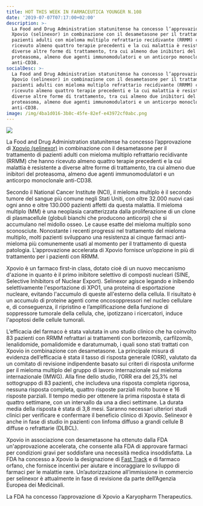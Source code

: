 ```yaml
---
title: HOT THIS WEEK IN FARMACEUTICA YOUNGER N.108
date: '2019-07-07T07:17:00+02:00'
description: >-
  La Food and Drug Administration statunitense ha concesso l’approvazione di
  Xpovio (selinexor) in combinazione con il desametasone per il trattamento di
  pazienti adulti con mieloma multiplo refrattario recidivante (RRMM) che hanno
  ricevuto almeno quattro terapie precedenti e la cui malattia è resistente a
  diverse altre forme di trattamento, tra cui almeno due inibitori del
  proteasoma, almeno due agenti immunomodulatori e un anticorpo monoclonale
  anti-CD38.
socialDesc: >-
  La Food and Drug Administration statunitense ha concesso l’approvazione di
  Xpovio (selinexor) in combinazione con il desametasone per il trattamento di
  pazienti adulti con mieloma multiplo refrattario recidivante (RRMM) che hanno
  ricevuto almeno quattro terapie precedenti e la cui malattia è resistente a
  diverse altre forme di trattamento, tra cui almeno due inibitori del
  proteasoma, almeno due agenti immunomodulatori e un anticorpo monoclonale
  anti-CD38.
image: /img/4ba1d016-3b8c-45fe-82ef-e43972cf0abc.png
---
```

![](/img/4ba1d016-3b8c-45fe-82ef-e43972cf0abc.png)

La Food and Drug Administration statunitense ha concesso l’approvazione di [Xpovio (selinexor)](https://www.fda.gov/media/121669/download) in combinazione con il desametasone per il trattamento di pazienti adulti con mieloma multiplo refrattario recidivante (RRMM) che hanno ricevuto almeno quattro terapie precedenti e la cui malattia è resistente a diverse altre forme di trattamento, tra cui almeno due inibitori del proteasoma, almeno due agenti immunomodulatori e un anticorpo monoclonale anti-CD38.

Secondo il National Cancer Institute (NCI), il mieloma multiplo è il secondo tumore del sangue più comune negli Stati Uniti, con oltre 32.000 nuovi casi ogni anno e oltre 130.000 pazienti affetti da questa malattia. Il mieloma multiplo (MM) è una neoplasia caratterizzata dalla proliferazione di un clone di plasmacellule (globuli bianchi che producono anticorpi) che si accumulano nel midollo osseo. Le cause esatte del mieloma multiplo sono sconosciute. Nonostante i recenti progressi nel trattamento del mieloma multiplo, molti pazienti sviluppano una resistenza ai cinque farmaci anti-mieloma più comunemente usati al momento per il trattamento di questa patologia. L’approvazione accelerata di Xpovio fornisce un’opzione in più di trattamento per i pazienti con RRMM.

Xpovio è un farmaco first-in class, dotato cioè di un nuovo meccanismo d'azione in quanto è il primo inibitore selettivo di composti nucleari (SINE, Selective Inhibitors of Nuclear Export). Selinexor agisce legando e inibendo selettivamente l'esportazione di XPO1, una proteina di esportazione ​​nucleare, evitando l'accumulo di queste all'esterno della cellula. Il risultato è un accumulo di proteine agenti come oncosoppressori nel nucleo cellulare e, di conseguenza, il ripristino e l’amplificazione della funzione di soppressore tumorale della cellula, che, ipotizzano i ricercatori, induce l'apoptosi delle cellule tumorali.

L’efficacia del farmaco è stata valutata in uno studio clinico che ha coinvolto 83 pazienti con RRMM refrattari ai trattamenti con bortezomib, carfilzomib, lenalidomide, pomalidomide e daratumumab, i quali sono stati trattati con Xpovio in combinazione con desametasone. La principale misura di evidenza dell’efficacia è stata il tasso di risposta generale (ORR), valutato da un comitato di revisione indipendente basato sui criteri di risposta uniforme per il mieloma multiplo del gruppo di lavoro internazionale sul mieloma internazionale (IMWG). Alla fine dello studio, l’ORR era del 25,3% nel sottogruppo di 83 pazienti, che includeva una risposta completa rigorosa, nessuna risposta completa, quattro risposte parziali molto buone e 16 risposte parziali. Il tempo medio per ottenere la prima risposta è stata di quattro settimane, con un intervallo da una a dieci settimane. La durata media della risposta è stata di 3,8 mesi. Saranno necessari ulteriori studi clinici per verificare e confermare il beneficio clinico di Xpovio. Selinexor è anche in fase di studio in pazienti con linfoma diffuso a grandi cellule B diffuse o refrattarie (DLBCL). 

Xpovio in associazione con desametasone ha ottenuto dalla FDA un'approvazione accelerata, che consente alla FDA di approvare farmaci per condizioni gravi per soddisfare una necessità medica insoddisfatta. La FDA ha concesso a Xpovio la designazione di [Fast Track](https://www.farmaceuticayounger.science/blog/2019/05/fast-track/) e di farmaco orfano, che fornisce incentivi per aiutare e incoraggiare lo sviluppo di farmaci per le malattie rare. Un’autorizzazione all’immissione in commercio per selinexor è attualmente in fase di revisione da parte dell’Agenzia Europea dei Medicinali. 

La FDA ha concesso l’approvazione di Xpovio a Karyopharm Therapeutics.
